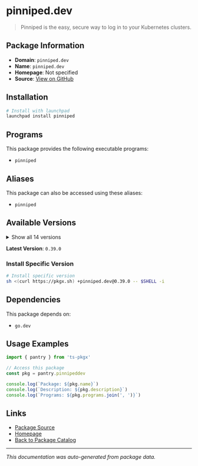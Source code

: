 # pinniped.dev

> Pinniped is the easy, secure way to log in to your Kubernetes clusters.

## Package Information

- **Domain**: `pinniped.dev`
- **Name**: `pinniped.dev`
- **Homepage**: Not specified
- **Source**: [View on GitHub](https://github.com/pkgxdev/pantry/tree/main/projects/pinniped.dev/package.yml)

## Installation

```bash
# Install with launchpad
launchpad install pinniped
```

## Programs

This package provides the following executable programs:

- `pinniped`

## Aliases

This package can also be accessed using these aliases:

- `pinniped`

## Available Versions

<details>
<summary>Show all 14 versions</summary>

- `0.39.0`, `0.38.0`, `0.37.0`, `0.36.0`, `0.35.0`
- `0.34.0`, `0.33.0`, `0.32.0`, `0.31.0`, `0.30.0`
- `0.29.0`, `0.28.0`, `0.27.0`, `0.26.0`

</details>

**Latest Version**: `0.39.0`

### Install Specific Version

```bash
# Install specific version
sh <(curl https://pkgx.sh) +pinniped.dev@0.39.0 -- $SHELL -i
```

## Dependencies

This package depends on:

- `go.dev`

## Usage Examples

```typescript
import { pantry } from 'ts-pkgx'

// Access this package
const pkg = pantry.pinnipeddev

console.log(`Package: ${pkg.name}`)
console.log(`Description: ${pkg.description}`)
console.log(`Programs: ${pkg.programs.join(', ')}`)
```

## Links

- [Package Source](https://github.com/pkgxdev/pantry/tree/main/projects/pinniped.dev/package.yml)
- [Homepage](#)
- [Back to Package Catalog](../package-catalog.md)

---

*This documentation was auto-generated from package data.*
